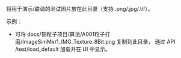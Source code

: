 将用于演示/联调的测试图片放在此目录（支持 .png/.jpg/.tif）。

示例：
- 可将 docs/铜粒子项目/算法/A001粒子打磨/ImageSimMx/1_IMG_Texture_8Bit.png 复制到此目录，
  通过 API /test/load_default 加载并在 UI 中显示。

